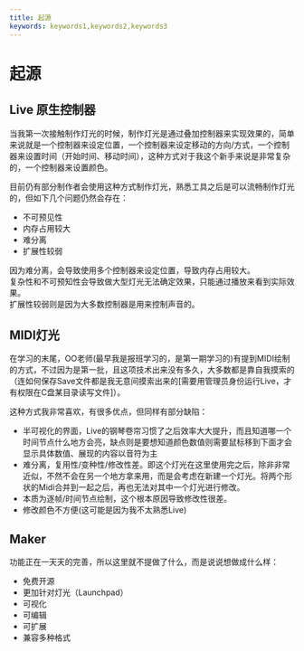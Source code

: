 ```yaml
---
title: 起源
keywords: keywords1,keywords2,keywords3
---
```


# 起源

## Live 原生控制器

当我第一次接触制作灯光的时候，制作灯光是通过叠加控制器来实现效果的，简单来说就是一个控制器来设定位置，一个控制器来设定移动的方向/方式，一个控制器来设置时间（开始时间、移动时间），这种方式对于我这个新手来说是非常复杂的，一个控制器来设置颜色。

目前仍有部分制作者会使用这种方式制作灯光，熟悉工具之后是可以流畅制作灯光的，但如下几个问题仍然会存在：

* 不可预见性
* 内存占用较大
* 难分离
* 扩展性较弱

因为难分离，会导致使用多个控制器来设定位置，导致内存占用较大。<br/>复杂性和不可预知性会导致做大型灯光无法确定效果，只能通过播放来看到实际效果。<br/>扩展性较弱则是因为大多数控制器是用来控制声音的。

## MIDI灯光

在学习的末尾，OO老师(最早我是报班学习的，是第一期学习的)有提到MIDI绘制的方式，不过因为是第一批，且这项技术出来没有多久，大多数都是靠自我摸索的（连如何保存Save文件都是我无意间摸索出来的[需要用管理员身份运行Live，才有权限在C盘某目录读写文件]）。

这种方式我非常喜欢，有很多优点，但同样有部分缺陷：

* 半可视化的界面，Live的钢琴卷帘习惯了之后效率大大提升，而且知道哪一个时间节点什么地方会亮，缺点则是要想知道颜色数值则需要鼠标移到下面才会显示具体数值、展现的内容以音符为主
* 难分离，复用性/变种性/修改性差。即这个灯光在这里使用完之后，除非非常近似，不然不会在另一个地方拿来用，而是会考虑在新建一个灯光。将两个形状的Midi合并到一起之后，再也无法对其中一个灯光进行修改。
* 本质为逐帧/时间节点绘制，这个根本原因导致修改性很差。
* 修改颜色不方便(这可能是因为我不太熟悉Live)

## Maker

功能正在一天天的完善，所以这里就不提做了什么，而是说说想做成什么样：

* 免费开源
* 更加针对灯光（Launchpad）
* 可视化
* 可编辑
* 可扩展
* 兼容多种格式